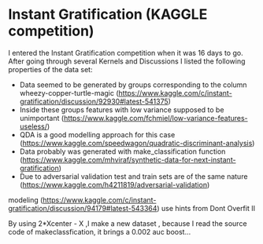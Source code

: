# Instant Gratification (KAGGLE competition)


I entered the Instant Gratification competition when it was 16 days to go. After going through several Kernels and Discussions I listed the following properties of the data set:

- Data seemed to be generated by groups corresponding to the column wheezy-copper-turtle-magic (https://www.kaggle.com/c/instant-gratification/discussion/92930#latest-541375)
- Inside these groups features with low variance supposed to be unimportant (https://www.kaggle.com/fchmiel/low-variance-features-useless/)
- QDA is a good modelling approach for this case (https://www.kaggle.com/speedwagon/quadratic-discriminant-analysis)
- Data probably was generated with make_classification function (https://www.kaggle.com/mhviraf/synthetic-data-for-next-instant-gratification)
- Due to adversarial validation test and train sets are of the same nature (https://www.kaggle.com/h4211819/adversarial-validation)




modeling (https://www.kaggle.com/c/instant-gratification/discussion/94179#latest-543364)
use hints from Dont Overfit II 

By using 2*Xcenter - X ,I make a new dataset , because I read the source code of makeclassfication, it brings a 0.002 auc boost…

